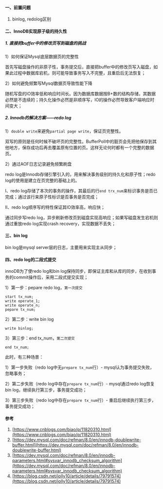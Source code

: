 #### 一、前置问题
1. binlog, redolog区别
#### 二、InnoDB实现原子级的持久性
##### 1. 直接把buffer中的修改页写到磁盘的挑战
1）如何保证Mysql底层数据页的完整性

首先写磁盘操作的非原子性，事务提交后，直接把buffer中的修改页写入磁盘，如果此过程中数据库宕机，则可能导致事务写入不完整，且重启后无法恢复；

2）如何避免频繁写Mysql数据页导致性能下降

随机写盘的IO效率低和响应时间长。因为数据库数据按B+数的结构存储，其数据必然是不连续的；持久化操作必然是非顺序写，IO的操作必然导致客户端响应时间变大；

##### 2. Innodb的解决方案——redo log

1）`double write`来避免`partial page write`，保证页完整性。

双写的原则是任何时候不破坏页的完整性。BufferPoll中的脏页会先把他保存到其他地方，保存成功后再去覆盖原有位置的页。这样无论何时都有一个完整的数据页。

2）通过AOF日志记录避免频繁刷盘

redo log是Innodb存储引擎引入的，用来解决事务级别的持久化和原子性；redo log的使用是建立在页完整的基础上的。

I、redo log存储了本次的事务的操作，其最后的行`end trx_num`来标识事务是否已完成；通过该行来原子性标识是否事务是否完成；

II、redo log顺序写的特性保证其IO效率高，响应快；

通过同步写redo log，异步刷新修改页到磁盘实现高响应；如果写磁盘发生宕机则通过重放redo log实现crash recovery，实现数据不丢失；
#### 三、bin log
bin log是mysql server层的日志，主要用来实现主从同步；
#### 四、redo log的二段式提交
innoDB为了使redo log和bin log保持同步，即保证主库和从库的同步，在收到事务的commit操作后，采用二段式提交实现；

1）第一步：pepare redo log，`第一次提交`

```
start tx_num;
write operate_1;
write operate_n;
pepare tx_num;
```
2）第二步：write bin log

```
write binlog;
```
3）第三步：end tx_num，`第二次提交`
```
end tx_num;
```
此时，有三种场景：

1）第一步失败（redo log中无`prepare tx_num`行）- mysql认为事务提交失败，忽略事务；

2）第二步失败（redo log中存在`prepare tx_num`行）- mysql通过redo log恢复bin log，继续执行第三步，事务提交成功；

3）第三步失败（redo log中存在`prepare tx_num`行）- 重启后继续执行第三步，事务提交成功；

#### 参考
1. [https://www.cnblogs.com/biao/p/11820310.html](https://www.cnblogs.com/biao/p/11820310.html)
2. [https://dev.mysql.com/doc/refman/8.0/en/innodb-doublewrite-buffer.html](https://dev.mysql.com/doc/refman/8.0/en/innodb-doublewrite-buffer.html)
3. [https://dev.mysql.com/doc/refman/8.0/en/innodb-parameters.html#sysvar_innodb_checksum_algorithm](https://dev.mysql.com/doc/refman/8.0/en/innodb-parameters.html#sysvar_innodb_checksum_algorithm)
4. [https://blog.csdn.net/jolly10/article/details/79791574](https://blog.csdn.net/jolly10/article/details/79791574)